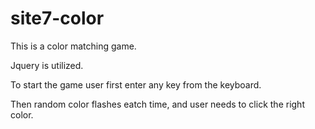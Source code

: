 # site7-color
This is a color matching game.

Jquery is utilized.


To start the game user first enter any key from the keyboard.

Then random color flashes eatch time, and user needs to click the right color.
